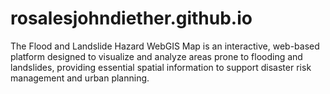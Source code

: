 # rosalesjohndiether.github.io
The Flood and Landslide Hazard WebGIS Map is an interactive, web-based platform designed to visualize and analyze areas prone to flooding and landslides, providing essential spatial information to support disaster risk management and urban planning.
